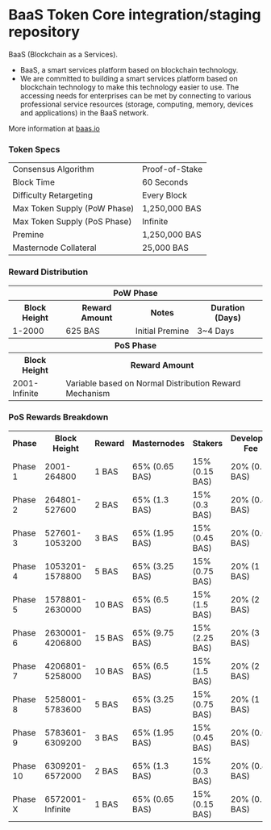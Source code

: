 BaaS Token Core integration/staging repository
=====================================

BaaS (Blockchain as a Services).
- BaaS, a smart services platform based on blockchain technology.
- We are committed to building a smart services platform based on blockchain technology to make this technology easier to use. 
  The accessing needs for enterprises can be met by connecting to various professional service resources (storage, computing, memory, devices and applications) in the BaaS network.

More information at [baas.io](https://www.baas.io)

### Token Specs
<table>
<tr><td>Consensus Algorithm</td><td>Proof-of-Stake</td></tr>
<tr><td>Block Time</td><td>60 Seconds</td></tr>
<tr><td>Difficulty Retargeting</td><td>Every Block</td></tr>
<tr><td>Max Token Supply (PoW Phase)</td><td>1,250,000 BAS</td></tr>
<tr><td>Max Token Supply (PoS Phase)</td><td>Infinite</td></tr>
<tr><td>Premine</td><td>1,250,000 BAS</td></tr>
<tr><td>Masternode Collateral</td><td>25,000 BAS</td></tr>
</table>

### Reward Distribution

<table>
<th colspan=4>PoW Phase</th>
<tr><th>Block Height</th><th>Reward Amount</th><th>Notes</th><th>Duration (Days)</th></tr>
<tr><td>1-2000</td><td>625 BAS</td><td>Initial Premine</td><td>3~4 Days</td></tr>
<tr><th colspan=4>PoS Phase</th></tr>
<tr><th>Block Height</th><th colspan=3>Reward Amount</th></tr>
<tr><td>2001-Infinite</td><td colspan=3>Variable based on Normal Distribution Reward Mechanism</td></tr>
</table>

### PoS Rewards Breakdown

<table>
<th>Phase</th><th>Block Height</th><th>Reward</th><th>Masternodes</th><th>Stakers</th><th>Developer Fee</th>
<tr><td>Phase 1</td><td>2001-264800</td><td>1 BAS</td><td>65% (0.65 BAS)</td><td>15% (0.15 BAS)</td><td>20% (0.2 BAS)</td></tr>
<tr><td>Phase 2</td><td>264801-527600</td><td>2 BAS</td><td>65% (1.3 BAS)</td><td>15% (0.3 BAS)</td><td>20% (0.4 BAS)</td></tr>
<tr><td>Phase 3</td><td>527601-1053200</td><td>3 BAS</td><td>65% (1.95 BAS)</td><td>15% (0.45 BAS)</td><td>20% (0.6 BAS)</td></tr>
<tr><td>Phase 4</td><td>1053201-1578800</td><td>5 BAS</td><td>65% (3.25 BAS)</td><td>15% (0.75 BAS)</td><td>20% (1 BAS)</td></tr>
<tr><td>Phase 5</td><td>1578801-2630000</td><td>10 BAS</td><td>65% (6.5 BAS)</td><td>15% (1.5 BAS)</td><td>20% (2 BAS)</td></tr>
<tr><td>Phase 6</td><td>2630001-4206800</td><td>15 BAS</td><td>65% (9.75 BAS)</td><td>15% (2.25 BAS)</td><td>20% (3 BAS)</td></tr>
<tr><td>Phase 7</td><td>4206801-5258000</td><td>10 BAS</td><td>65% (6.5 BAS)</td><td>15% (1.5 BAS)</td><td>20% (2 BAS)</td></tr>
<tr><td>Phase 8</td><td>5258001-5783600</td><td>5 BAS</td><td>65% (3.25 BAS)</td><td>15% (0.75 BAS)</td><td>20% (1 BAS)</td></tr>
<tr><td>Phase 9</td><td>5783601-6309200</td><td>3 BAS</td><td>65% (1.95 BAS)</td><td>15% (0.45 BAS)</td><td>20% (0.6 BAS)</td></tr>
<tr><td>Phase 10</td><td>6309201-6572000</td><td>2 BAS</td><td>65% (1.3 BAS)</td><td>15% (0.3 BAS)</td><td>20% (0.4 BAS)</td></tr>
<tr><td>Phase X</td><td>6572001-Infinite</td><td>1 BAS</td><td>65% (0.65 BAS)</td><td>15% (0.15 BAS)</td><td>20% (0.2 BAS)</td></tr>
</table>